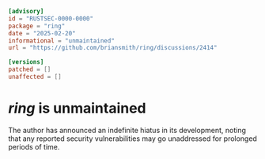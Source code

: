 ```toml
[advisory]
id = "RUSTSEC-0000-0000"
package = "ring"
date = "2025-02-20"
informational = "unmaintained"
url = "https://github.com/briansmith/ring/discussions/2414"

[versions]
patched = []
unaffected = []
```

# *ring* is unmaintained

The author has announced an indefinite hiatus in its development, noting that
any reported security vulnerabilities may go unaddressed for prolonged periods
of time.
